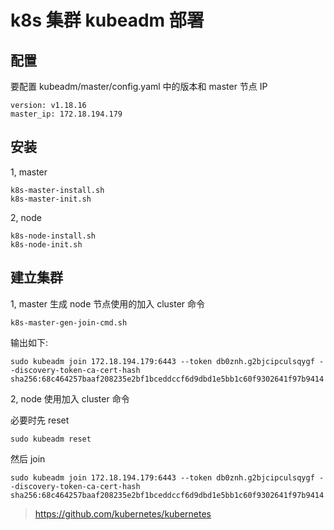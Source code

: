 # k8s 集群 kubeadm 部署

## 配置

要配置 kubeadm/master/config.yaml 中的版本和 master 节点 IP
```
version: v1.18.16
master_ip: 172.18.194.179
```

## 安装

1, master

```
k8s-master-install.sh
k8s-master-init.sh
```

2, node

```
k8s-node-install.sh
k8s-node-init.sh
```

## 建立集群

1, master 生成 node 节点使用的加入 cluster 命令

```
k8s-master-gen-join-cmd.sh
```

输出如下:
```
sudo kubeadm join 172.18.194.179:6443 --token db0znh.g2bjcipculsqygf --discovery-token-ca-cert-hash sha256:68c464257baaf208235e2bf1bceddccf6d9dbd1e5bb1c60f9302641f97b9414
```

2, node 使用加入 cluster 命令

必要时先 reset

```
sudo kubeadm reset
```

然后 join

```
sudo kubeadm join 172.18.194.179:6443 --token db0znh.g2bjcipculsqygf --discovery-token-ca-cert-hash sha256:68c464257baaf208235e2bf1bceddccf6d9dbd1e5bb1c60f9302641f97b9414
```

> https://github.com/kubernetes/kubernetes
